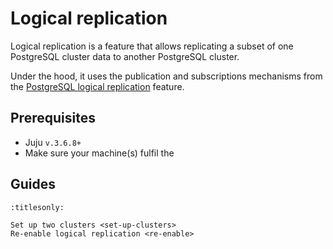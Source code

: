 # Logical replication

Logical replication is a feature that allows replicating a subset of one PostgreSQL cluster data to another PostgreSQL cluster.

Under the hood, it uses the publication and subscriptions mechanisms from the [PostgreSQL logical replication](https://www.postgresql.org/docs/16/logical-replication.html) feature.

## Prerequisites

* Juju `v.3.6.8+`
* Make sure your machine(s) fulfil the [](/reference/system-requirements)

## Guides

```{toctree}
:titlesonly:

Set up two clusters <set-up-clusters>
Re-enable logical replication <re-enable>
```
